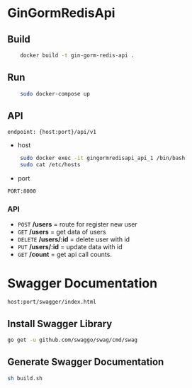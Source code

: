 # GinGormRedisApi


## Build
```bash
    docker build -t gin-gorm-redis-api .
```

## Run
```bash
    sudo docker-compose up
```

## API

    endpoint: {host:port}/api/v1
* host
```bash
    sudo docker exec -it gingormredisapi_api_1 /bin/bash
    sudo cat /etc/hosts
```
* port

`PORT:8000`

### API

* `POST`    **/users**    = route for register new user
* `GET`     **/users**    = get data of users
* `DELETE`  **/users/:id**    = delete user with id
* `PUT`     **/users/:id**    = update data with id
* `GET`  **/count**        = get api call counts.


# Swagger Documentation

`host:port/swagger/index.html`

## Install Swagger Library

```bash
go get -u github.com/swaggo/swag/cmd/swag
```

## Generate Swagger Documentation

```bash
sh build.sh
```